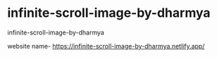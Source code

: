 # infinite-scroll-image-by-dharmya
infinite-scroll-image-by-dharmya

website name- https://infinite-scroll-image-by-dharmya.netlify.app/
